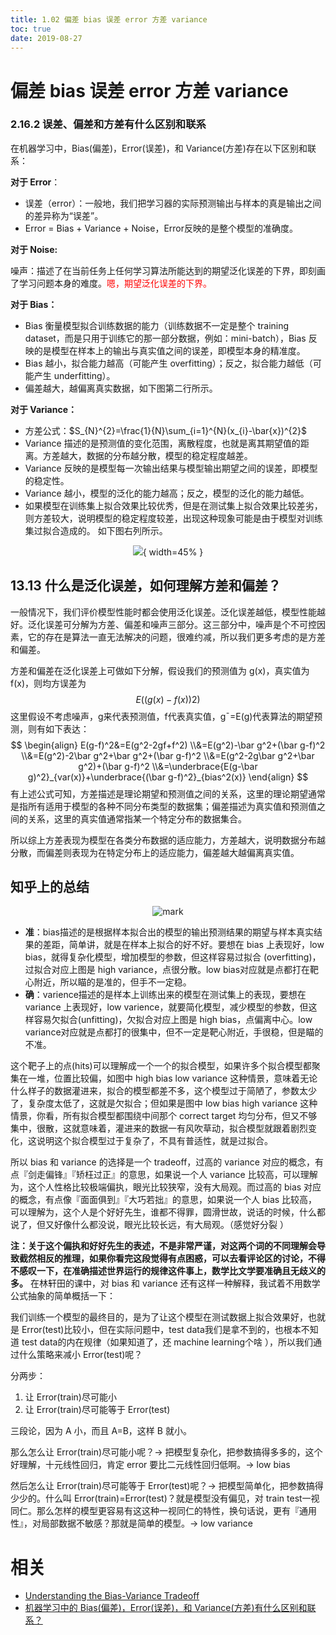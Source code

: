 ```yaml
---
title: 1.02 偏差 bias 误差 error 方差 variance
toc: true
date: 2019-08-27
---
```

# 偏差 bias 误差 error 方差 variance



### 2.16.2 误差、偏差和方差有什么区别和联系

在机器学习中，Bias(偏差)，Error(误差)，和 Variance(方差)存在以下区别和联系：

**对于 Error**：

- 误差（error）：一般地，我们把学习器的实际预测输出与样本的真是输出之间的差异称为“误差”。
- Error = Bias + Variance + Noise，Error反映的是整个模型的准确度。

**对于 Noise:**

噪声：描述了在当前任务上任何学习算法所能达到的期望泛化误差的下界，即刻画了学习问题本身的难度。<span style="color:red;">嗯，期望泛化误差的下界。</span>

**对于 Bias：**

- Bias 衡量模型拟合训练数据的能力（训练数据不一定是整个 training dataset，而是只用于训练它的那一部分数据，例如：mini-batch），Bias 反映的是模型在样本上的输出与真实值之间的误差，即模型本身的精准度。
- Bias 越小，拟合能力越高（可能产生 overfitting）；反之，拟合能力越低（可能产生 underfitting）。
- 偏差越大，越偏离真实数据，如下图第二行所示。

**对于 Variance：**

- 方差公式：$S_{N}^{2}=\frac{1}{N}\sum_{i=1}^{N}(x_{i}-\bar{x})^{2}$
- Variance 描述的是预测值的变化范围，离散程度，也就是离其期望值的距离。方差越大，数据的分布越分散，模型的稳定程度越差。
- Variance 反映的是模型每一次输出结果与模型输出期望之间的误差，即模型的稳定性。
- Variance 越小，模型的泛化的能力越高；反之，模型的泛化的能力越低。
- 如果模型在训练集上拟合效果比较优秀，但是在测试集上拟合效果比较差劣，则方差较大，说明模型的稳定程度较差，出现这种现象可能是由于模型对训练集过拟合造成的。 如下图右列所示。

<center>

![](http://images.iterate.site/blog/image/20190722/Q1u3r4lOEvOW.png?imageslim){ width=45% }

</center>


## 13.13 什么是泛化误差，如何理解方差和偏差？

一般情况下，我们评价模型性能时都会使用泛化误差。泛化误差越低，模型性能越好。泛化误差可分解为方差、偏差和噪声三部分。这三部分中，噪声是个不可控因素，它的存在是算法一直无法解决的问题，很难约减，所以我们更多考虑的是方差和偏差。

 方差和偏差在泛化误差上可做如下分解，假设我们的预测值为 g(x)，真实值为 f(x)，则均方误差为
$$
E((g(x)−f(x))2)
$$
这里假设不考虑噪声，g来代表预测值，f代表真实值，g¯=E(g)代表算法的期望预测，则有如下表达：
$$
\begin{align}
E(g-f)^2&=E(g^2-2gf+f^2)
\\&=E(g^2)-\bar g^2+(\bar g-f)^2
\\&=E(g^2)-2\bar g^2+\bar g^2+(\bar g-f)^2
\\&=E(g^2-2g\bar g^2+\bar g^2)+(\bar g-f)^2
\\&=\underbrace{E(g-\bar g)^2}_{var(x)}+\underbrace{(\bar g-f)^2}_{bias^2(x)}
\end{align}
$$
有上述公式可知，方差描述是理论期望和预测值之间的关系，这里的理论期望通常是指所有适用于模型的各种不同分布类型的数据集；偏差描述为真实值和预测值之间的关系，这里的真实值通常指某一个特定分布的数据集合。

所以综上方差表现为模型在各类分布数据的适应能力，方差越大，说明数据分布越分散，而偏差则表现为在特定分布上的适应能力，偏差越大越偏离真实值。




## 知乎上的总结


<center>

![mark](http://images.iterate.site/blog/image/20190826/46JXI1pijVxo.png?imageslim)


</center>

- **准**：bias描述的是根据样本拟合出的模型的输出预测结果的期望与样本真实结果的差距，简单讲，就是在样本上拟合的好不好。要想在 bias 上表现好，low bias，就得复杂化模型，增加模型的参数，但这样容易过拟合 (overfitting)，过拟合对应上图是 high variance，点很分散。low bias对应就是点都打在靶心附近，所以瞄的是准的，但手不一定稳。
- **确**：varience描述的是样本上训练出来的模型在测试集上的表现，要想在 variance 上表现好，low varience，就要简化模型，减少模型的参数，但这样容易欠拟合(unfitting)，欠拟合对应上图是 high bias，点偏离中心。low variance对应就是点都打的很集中，但不一定是靶心附近，手很稳，但是瞄的不准。

这个靶子上的点(hits)可以理解成一个一个的拟合模型，如果许多个拟合模型都聚集在一堆，位置比较偏，如图中 high bias low variance 这种情景，意味着无论什么样子的数据灌进来，拟合的模型都差不多，这个模型过于简陋了，参数太少了，复杂度太低了，这就是欠拟合；但如果是图中 low bias high variance 这种情景，你看，所有拟合模型都围绕中间那个 correct target 均匀分布，但又不够集中，很散，这就意味着，灌进来的数据一有风吹草动，拟合模型就跟着剧烈变化，这说明这个拟合模型过于复杂了，不具有普适性，就是过拟合。

所以 bias 和 variance 的选择是一个 tradeoff，过高的 variance 对应的概念，有点『剑走偏锋』『矫枉过正』的意思，如果说一个人 variance 比较高，可以理解为，这个人性格比较极端偏执，眼光比较狭窄，没有大局观。而过高的 bias 对应的概念，有点像『面面俱到』『大巧若拙』的意思，如果说一个人 bias 比较高，可以理解为，这个人是个好好先生，谁都不得罪，圆滑世故，说话的时候，什么都说了，但又好像什么都没说，眼光比较长远，有大局观。（感觉好分裂 ）

**注：关于这个偏执和好好先生的表述，不是非常严谨，对这两个词的不同理解会导致截然相反的推理，如果你看完这段觉得有点困惑，可以去看评论区的讨论，不得不感叹一下，在准确描述世界运行的规律这件事上，数学比文学要准确且无歧义的多。**
在林轩田的课中，对 bias 和 variance 还有这样一种解释，我试着不用数学公式抽象的简单概括一下：

我们训练一个模型的最终目的，是为了让这个模型在测试数据上拟合效果好，也就是 Error(test)比较小，但在实际问题中，test data我们是拿不到的，也根本不知道 test data的内在规律（如果知道了，还 machine learning个啥 ），所以我们通过什么策略来减小 Error(test)呢？

分两步：

1. 让 Error(train)尽可能小
2. 让 Error(train)尽可能等于 Error(test)

三段论，因为 A 小，而且 A=B，这样 B 就小。

那么怎么让 Error(train)尽可能小呢？-> 把模型复杂化，把参数搞得多多的，这个好理解，十元线性回归，肯定 error 要比二元线性回归低啊。-> low bias

然后怎么让 Error(train)尽可能等于 Error(test)呢？-> 把模型简单化，把参数搞得少少的。什么叫 Error(train)=Error(test)？就是模型没有偏见，对 train test一视同仁。那么怎样的模型更容易有这这种一视同仁的特性，换句话说，更有『通用性』，对局部数据不敏感？那就是简单的模型。-> low variance





# 相关

- [Understanding the Bias-Variance Tradeoff](https://link.zhihu.com/?target=http%3A//scott.fortmann-roe.com/docs/BiasVariance.html)
- [机器学习中的 Bias(偏差)，Error(误差)，和 Variance(方差)有什么区别和联系？](https://www.zhihu.com/question/27068705)
